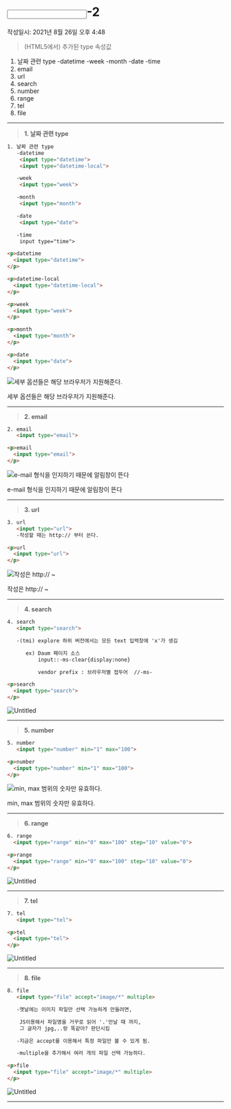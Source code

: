 # <input>-2
작성일시: 2021년 8월 26일 오후 4:48

> (HTML5에서) 추가된 type 속성값

1. 날짜 관련 type
     -datetime
     -week
     -month
     -date
     -time
 2. email
 3. url
 4. search
 5. number
 6. range
 7. tel
 8. file
>

---

> **1. 날짜 관련 type**
>

```html
1. 날짜 관련 type
   -datetime
    <input type="datetime">
    <input type="datetime-local">

   -week
    <input type="week">

   -month
    <input type="month">

   -date
    <input type="date">

   -time
    input type="time">
```

```html
<p>datetime
  <input type="datetime">
</p>

<p>datetime-local
  <input type="datetime-local">
</p>

<p>week
  <input type="week">
</p>

<p>month
  <input type="month">
</p>

<p>date
  <input type="date">
</p>
```

![세부 옵션들은 해당 브라우저가 지원해준다.](input%20-2%20c69480907fff43c48b9c46dd6d39b22f/Untitled.png)

세부 옵션들은 해당 브라우저가 지원해준다.

---

> **2. email**
>

```html
2. email
   <input type="email">
```

```html
<p>email
  <input type="email">
</p>
```

![e-mail 형식을 인지하기 때문에 알림창이 뜬다](input%20-2%20c69480907fff43c48b9c46dd6d39b22f/Untitled%201.png)

e-mail 형식을 인지하기 때문에 알림창이 뜬다

---

> **3. url**
>

```html
3. url
   <input type="url">
   -작성할 때는 http:// 부터 쓴다.
```

```html
<p>url
  <input type="url">
</p>
```

![작성은 http:// ~](input%20-2%20c69480907fff43c48b9c46dd6d39b22f/Untitled%202.png)

작성은 http:// ~

---

> **4. search**
>

```html
4. search
   <input type="search">

   -(tmi) explore 하위 버전에서는 모든 text 입력창에 'x'가 생김

      ex) Daum 페이지 소스
          input::-ms-clear{display:none}

          vendor prefix : 브라우저별 접두어  //-ms-
```

```html
<p>search
  <input type="search">
</p>
```

![Untitled](input%20-2%20c69480907fff43c48b9c46dd6d39b22f/Untitled%203.png)

---

> **5. number**
>

```html
5. number
   <input type="number" min="1" max="100">
```

```html
<p>number
  <input type="number" min="1" max="100">
</p>
```

![min, max 범위의 숫자만 유효하다.](input%20-2%20c69480907fff43c48b9c46dd6d39b22f/Untitled%204.png)

min, max 범위의 숫자만 유효하다.

---

> **6. range**
>

```html
6. range
  <input type="range" min="0" max="100" step="10" value="0">
```

```html
<p>range
  <input type="range" min="0" max="100" step="10" value="0">
</p>
```

![Untitled](input%20-2%20c69480907fff43c48b9c46dd6d39b22f/Untitled%205.png)

---

> **7. tel**
>

```html
7. tel
   <input type="tel">
```

```html
<p>tel
  <input type="tel">
</p>
```

![Untitled](input%20-2%20c69480907fff43c48b9c46dd6d39b22f/Untitled%206.png)

---

> **8. file**
>

```html
8. file
   <input type="file" accept="image/*" multiple>

   -옛날에는 이미지 파일만 선택 가능하게 만들려면,

    JS이용해서 파일명을 거꾸로 읽어 '.'만날 때 까지,
    그 글자가 jpg,..랑 똑같아? 판단시킴

   -지금은 accept를 이용해서 특정 파일만 볼 수 있게 됨.

   -multiple을 추가해서 여러 개의 파일 선택 가능하다.
```

```html
<p>file
  <input type="file" accept="image/*" multiple>
</p>
```

![Untitled](input%20-2%20c69480907fff43c48b9c46dd6d39b22f/Untitled%207.png)

---